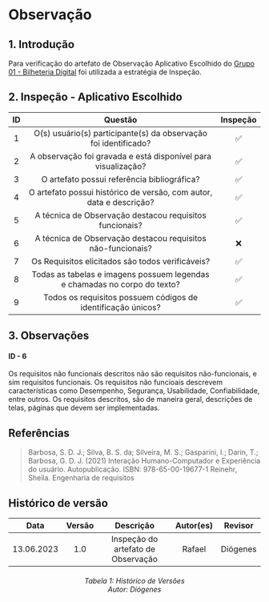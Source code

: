 # Observação

## 1. Introdução

Para verificação do artefato de Observação Aplicativo Escolhido do [Grupo 01 - Bilheteria Digital](https://requisitos-de-software.github.io/2023.1-BilheteriaDigital) foi utilizada a estratégia de Inspeção.

## 2. Inspeção - Aplicativo Escolhido

|ID|Questão|Inspeção|
|:-:|:-:|:-:|
|1|O(s) usuário(s) participante(s) da observação foi identificado?|✅|
|2|A observação foi gravada e está disponível para visualização?| ✅ |
|3|O artefato possui referência bibliográfica?|✅|
|4|O artefato possui histórico de versão, com autor, data e descrição?|✅|
|5|A técnica de Observação destacou requisitos funcionais?|✅|
|6|A técnica de Observação destacou requisitos não-funcionais?|❌|
|7|Os Requisitos elicitados são todos verificáveis?|✅|
|8|Todas as tabelas e imagens possuem legendas e chamadas no corpo do texto?|✅|
|9|Todos os requisitos possuem códigos de identificação únicos?|✅|=

## 3. Observações

#### ID - 6

Os requisitos não funcionais descritos não são requisitos não-funcionais, e sim requisitos funcionais. Os requisitos não funcioais descrevem características como Desempenho, Segurança, Usabilidade, Confiabilidade, entre outros.
Os requisitos descritos, são de maneira geral, descrições de telas, páginas que devem ser implementadas.

## Referências

> Barbosa, S. D. J.; Silva, B. S. da; Silveira, M. S.; Gasparini, I.; Darin, T.; Barbosa, G. D. J. (2021) Interação Humano-Computador e Experiência do usuário. Autopublicação. ISBN: 978-65-00-19677-1
> Reinehr, Sheila. Engenharia de requisitos

## Histórico de versão
|    Data    | Versão | Descrição                                                                      | Autor(es)  | Revisor  |
| :--------: | :----: | :----------------------------------------------------------------------------: | :--------: | :------: |
| 13.06.2023 | 1.0    | Inspeção do artefato de Observação |   Rafael   | Diógenes  |

<h6 align = "center"> Tabela 1: Histórico de Versões
<br> Autor: Diógenes </h6>